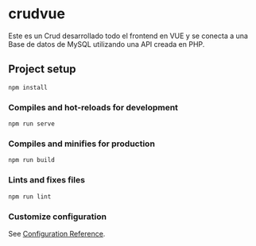 # crudvue
Este es un Crud desarrollado todo el frontend en VUE y se conecta a una Base de datos de MySQL utilizando una API creada en PHP.
## Project setup
```
npm install
```

### Compiles and hot-reloads for development
```
npm run serve
```

### Compiles and minifies for production
```
npm run build
```

### Lints and fixes files
```
npm run lint
```

### Customize configuration
See [Configuration Reference](https://cli.vuejs.org/config/).
